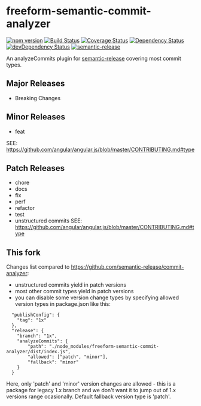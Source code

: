 # freeform-semantic-commit-analyzer
[![npm version](https://badge.fury.io/js/freeform-semantic-commit-analyzer.svg)](http://badge.fury.io/js/freeform-semantic-commit-analyzer)
[![Build Status](https://travis-ci.org/artemv/freeform-semantic-commit-analyzer.svg?branch=master)](https://travis-ci.org/artemv/freeform-semantic-commit-analyzer)
[![Coverage Status](https://coveralls.io/repos/artemv/freeform-semantic-commit-analyzer/badge.svg)](https://coveralls.io/r/artemv/freeform-semantic-commit-analyzer)
[![Dependency Status](https://david-dm.org/artemv/freeform-semantic-commit-analyzer.svg)](https://david-dm.org/artemv/freeform-semantic-commit-analyzer)
[![devDependency Status](https://david-dm.org/artemv/freeform-semantic-commit-analyzer/dev-status.svg)](https://david-dm.org/artemv/freeform-semantic-commit-analyzer#info=devDependencies)
[![semantic-release](https://img.shields.io/badge/%20%20%F0%9F%93%A6%F0%9F%9A%80-semantic--release-e10079.svg)](https://github.com/semantic-release/semantic-release)

An analyzeCommits plugin for [semantic-release](https://github.com/semantic-release/semantic-release) covering most commit types.

## Major Releases

- Breaking Changes

## Minor Releases

- feat

SEE: https://github.com/angular/angular.js/blob/master/CONTRIBUTING.md#type

## Patch Releases

- chore
- docs
- fix
- perf
- refactor
- test
- unstructured commits
SEE: https://github.com/angular/angular.js/blob/master/CONTRIBUTING.md#type

## This fork
Changes list compared to https://github.com/semantic-release/commit-analyzer:
* unstructured commits yield in patch versions
* most other commit types yield in patch versions
* you can disable some version change types by specifying allowed version types in package.json like this:
```
  "publishConfig": {
    "tag": "1x"
  },
  "release": {
    "branch": "1x",
    "analyzeCommits": {
        "path": "./node_modules/freeform-semantic-commit-analyzer/dist/index.js",
        "allowed": ["patch", "minor"],
        "fallback": "minor"
    }
  }
```
Here, only 'patch' and 'minor' version changes are allowed - this is a package for legacy 1.x branch and we don't want
it to jump out of 1.x versions range ocasionally. Default fallback version type is 'patch'.
